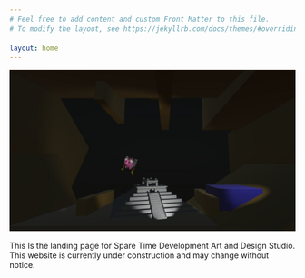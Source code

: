 ```yaml
---
# Feel free to add content and custom Front Matter to this file.
# To modify the layout, see https://jekyllrb.com/docs/themes/#overriding-theme-defaults

layout: home
---
```

<a href="https://sparetimedev.itch.io/rocket-spelunker-demo"><img src="/assets/images/bg_image.png"></a>

This Is the landing page for Spare Time Development Art and Design Studio.
This website is currently under construction and may change without notice.

